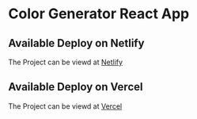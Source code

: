 # Color Generator React App

## Available Deploy on Netlify

The Project can be viewd at [Netlify](https://color-generator-app-react.netlify.app/)

## Available Deploy on Vercel

The Project can be viewd at [Vercel](https://color-generator-kappa.vercel.app/)
